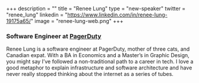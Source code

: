 +++
description = ""
title = "Renee Lung"
type = "new-speaker"
twitter = "renee_lung"
linkedin = "https://www.linkedin.com/in/renee-lung-19175a65/"
image = "renee-lung-web.png"
+++
<h3>Software Engineer at <a href="https://www.pagerduty.com/" target="_blank">PagerDuty</a></h3>

<p>Renee Lung is a software engineer at PagerDuty, mother of three cats, and Canadian expat. With a BA in Economics and a Master’s in Graphic Design, you might say I’ve followed a non-traditional path to a career in tech. I love a good metaphor to explain infrastructure and software architecture and have never really stopped thinking about the internet as a series of tubes.</p>

<!-- Facebook Pixel Code -->
<script>
 !function(f,b,e,v,n,t,s)
 {if(f.fbq)return;n=f.fbq=function(){n.callMethod?
 n.callMethod.apply(n,arguments):n.queue.push(arguments)};
 if(!f._fbq)f._fbq=n;n.push=n;n.loaded=!0;n.version='2.0';
 n.queue=[];t=b.createElement(e);t.async=!0;
 t.src=v;s=b.getElementsByTagName(e)[0];
 s.parentNode.insertBefore(t,s)}(window, document,'script',
 'https://connect.facebook.net/en_US/fbevents.js');
 fbq('init', '627303307635674');
 fbq('track', 'PageView');
</script>
<noscript><img height="1" width="1" style="display:none"
 src="https://www.facebook.com/tr?id=627303307635674&ev=PageView&noscript=1"
/></noscript>
<!-- End Facebook Pixel Code -->